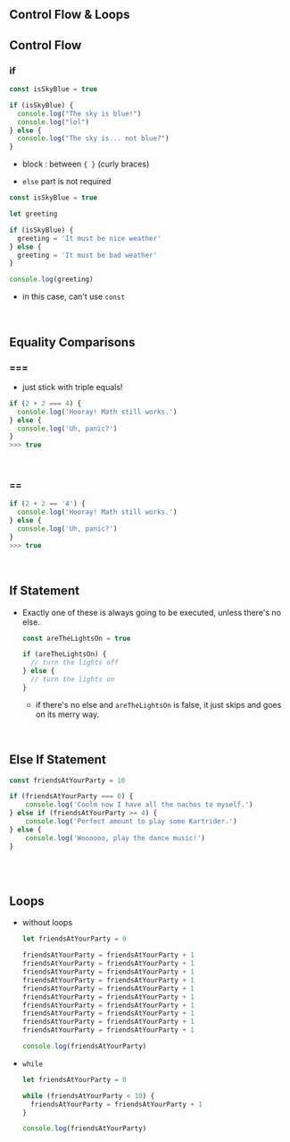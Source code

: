 ## Control Flow & Loops

## Control Flow

### if

```javascript
const isSkyBlue = true

if (isSkyBlue) {
  console.log("The sky is blue!")
  console.log("lol")
} else {
  console.log("The sky is... not blue?")
}
```

* block : between `{ }` (curly braces)

* `else` part is not required

```javascript
const isSkyBlue = true

let greeting

if (isSkyBlue) {
  greeting = 'It must be nice weather'
} else {
  greeting = 'It must be bad weather'
}

console.log(greeting)
```

* in this case, can't use `const`

<br/>

## Equality Comparisons

### ===

* just stick with triple equals!

```javascript
if (2 + 2 === 4) {
  console.log('Hooray! Math still works.')
} else {
  console.log('Uh, panic?')
}
>>> true
```

<br/>

### ==

```javascript
if (2 + 2 == '4') {
  console.log('Hooray! Math still works.')
} else {
  console.log('Uh, panic?')
}
>>> true
```

<br/>

## If Statement

* Exactly one of these is always going to be executed, unless there's no else.

  ```javascript
  const areTheLightsOn = true
  
  if (areTheLightsOn) {
    // turn the lights off
  } else {
    // turn the lights on
  }
  ```

  * if there's no else and `areTheLightsOn` is false, it just skips and goes on its merry way.

<br/>

## Else If Statement

```javascript
const friendsAtYourParty = 10

if (friendsAtYourParty === 0) {
    console.log('Coolm now I have all the nachos to myself.')
} else if (friendsAtYourParty >= 4) {
    console.log('Perfect amount to play some Kartrider.')
} else {
    console.log('Woooooo, play the dance music!')
}
```

<br/>

<br/>

## Loops

* without loops

  ```javascript
  let friendsAtYourParty = 0
  
  friendsAtYourParty = friendsAtYourParty + 1
  friendsAtYourParty = friendsAtYourParty + 1
  friendsAtYourParty = friendsAtYourParty + 1
  friendsAtYourParty = friendsAtYourParty + 1
  friendsAtYourParty = friendsAtYourParty + 1
  friendsAtYourParty = friendsAtYourParty + 1
  friendsAtYourParty = friendsAtYourParty + 1
  friendsAtYourParty = friendsAtYourParty + 1
  friendsAtYourParty = friendsAtYourParty + 1
  friendsAtYourParty = friendsAtYourParty + 1
  
  console.log(friendsAtYourParty)
  ```

* `while`

  ```javascript
  let friendsAtYourParty = 0
  
  while (friendsAtYourParty < 10) {
    friendsAtYourParty = friendsAtYourParty + 1
  }
  
  console.log(friendsAtYourParty)
  ```

  

